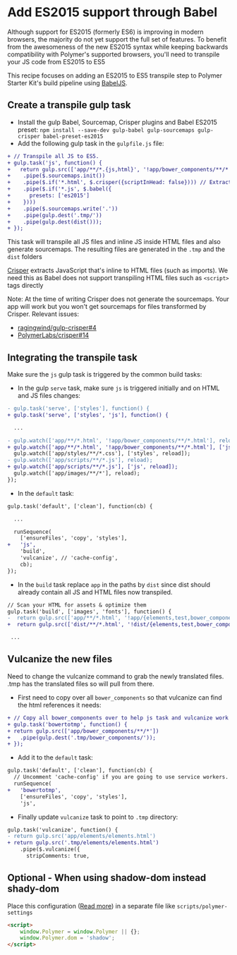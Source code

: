 # Add ES2015 support through Babel

Although support for ES2015 (formerly ES6) is improving in modern browsers, the majority do not yet support the full set of features. To benefit from the awesomeness of the new ES2015 syntax while keeping backwards compatibility with Polymer's supported browsers, you'll need to transpile your JS code from ES2015 to ES5

This recipe focuses on adding an ES2015 to ES5 transpile step to Polymer Starter Kit's build pipeline using [BabelJS](https://babeljs.io/).


## Create a transpile gulp task

- Install the gulp Babel, Sourcemap, Crisper plugins and Babel ES2015 preset: `npm install --save-dev gulp-babel gulp-sourcemaps gulp-crisper babel-preset-es2015`
- Add the following gulp task in the `gulpfile.js` file:

```patch
+ // Transpile all JS to ES5.
+ gulp.task('js', function() {
+   return gulp.src(['app/**/*.{js,html}', '!app/bower_components/**/*'])
+    .pipe($.sourcemaps.init())
+    .pipe($.if('*.html', $.crisper({scriptInHead: false}))) // Extract JS from .html files
+    .pipe($.if('*.js', $.babel({
+      presets: ['es2015']
+    })))
+    .pipe($.sourcemaps.write('.'))
+    .pipe(gulp.dest('.tmp/'))
+    .pipe(gulp.dest(dist()));
+ });
```

This task will transpile all JS files and inline JS inside HTML files and also generate sourcemaps. The resulting files are generated in the `.tmp` and the `dist` folders

[Crisper](https://github.com/PolymerLabs/crisper) extracts JavaScript that's inline to HTML files (such as imports). We need this as Babel does not support transpiling HTML files such as `<script>` tags directly

Note: At the time of writing Crisper does not generate the sourcemaps. Your app will work but you won't get sourcemaps for files transformed by Crisper. Relevant issues:

 - [ragingwind/gulp-crisper#4](https://github.com/ragingwind/gulp-crisper/issues/4)
 - [PolymerLabs/crisper#14](https://github.com/PolymerLabs/crisper/issues/14)


## Integrating the transpile task

Make sure the `js` gulp task is triggered by the common build tasks:

 - In the gulp `serve` task, make sure `js` is triggered initially and on HTML and JS files changes:

```patch
- gulp.task('serve', ['styles'], function() {
+ gulp.task('serve', ['styles', 'js'], function() {

  ...

- gulp.watch(['app/**/*.html', '!app/bower_components/**/*.html'], reload);
+ gulp.watch(['app/**/*.html', '!app/bower_components/**/*.html'], ['js', reload]);
  gulp.watch(['app/styles/**/*.css'], ['styles', reload]);
- gulp.watch(['app/scripts/**/*.js'], reload);
+ gulp.watch(['app/scripts/**/*.js'], ['js', reload]);
  gulp.watch(['app/images/**/*'], reload);
});
```

 - In the `default` task:

```patch
gulp.task('default', ['clean'], function(cb) {

  ...

  runSequence(
    ['ensureFiles', 'copy', 'styles'],
+   'js',
    'build',
    'vulcanize', // 'cache-config',
    cb);
});
```

 - In the `build` task replace `app` in the paths by `dist` since dist should already contain all JS and HTML files now transpiled.

 ```patch
 // Scan your HTML for assets & optimize them
 gulp.task('build', ['images', 'fonts'], function() {
-  return gulp.src(['app/**/*.html', '!app/{elements,test,bower_components}/**/*.html'])
+  return gulp.src(['dist/**/*.html', '!dist/{elements,test,bower_components}/**/*.html'])

  ...
 ```


## Vulcanize the new files

Need to change the vulcanize command to grab the newly translated files.  .tmp has the translated files so will pull from there.

- First need to copy over all `bower_components` so that vulcanize can find the html references it needs:
```patch
+ // Copy all bower_components over to help js task and vulcanize work together
+ gulp.task('bowertotmp', function() {
+ return gulp.src(['app/bower_components/**/*'])
+   .pipe(gulp.dest('.tmp/bower_components/'));
+ });
```

- Add it to the `default` task:
```patch
gulp.task('default', ['clean'], function(cb) {
  // Uncomment 'cache-config' if you are going to use service workers.
  runSequence(
+   'bowertotmp',
    ['ensureFiles', 'copy', 'styles'],
    'js',
```

- Finally update `vulcanize` task to point to `.tmp` directory:
```patch
gulp.task('vulcanize', function() {
- return gulp.src('app/elements/elements.html')
+ return gulp.src('.tmp/elements/elements.html')
    .pipe($.vulcanize({
      stripComments: true,
```


## Optional - When using shadow-dom instead shady-dom
Place this configuration ([Read more](https://www.polymer-project.org/1.0/docs/devguide/settings.html)) in a separate file like `scripts/polymer-settings`

```html
<script>
    window.Polymer = window.Polymer || {};
    window.Polymer.dom = 'shadow';
</script>
```
